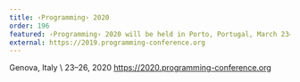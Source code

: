 ```yaml
---
title: ‹Programming› 2020
order: 196
featured: ‹Programming› 2020 will be held in Porto, Portugal, March 23–26, 2020
external: https://2019.programming-conference.org
---
```


Genova, Italy \\
23–26, 2020
<https://2020.programming-conference.org>
